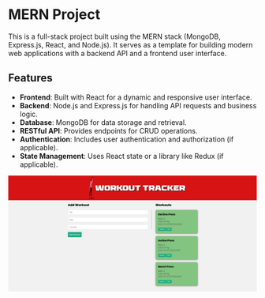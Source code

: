# MERN Project

This is a full-stack project built using the MERN stack (MongoDB, Express.js, React, and Node.js). It serves as a template for building modern web applications with a backend API and a frontend user interface.

## Features

- **Frontend**: Built with React for a dynamic and responsive user interface.
- **Backend**: Node.js and Express.js for handling API requests and business logic.
- **Database**: MongoDB for data storage and retrieval.
- **RESTful API**: Provides endpoints for CRUD operations.
- **Authentication**: Includes user authentication and authorization (if applicable).
- **State Management**: Uses React state or a library like Redux (if applicable).

![MERN Project Page](mern-project.png)
